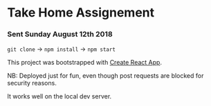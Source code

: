 # Take Home Assignement

### Sent Sunday August 12th 2018

`git clone`
&rarr;
`npm install`
&rarr;
`npm start`



This project was bootstrapped with [Create React App](https://github.com/facebookincubator/create-react-app).

NB: Deployed just for fun, even though post requests are blocked for security reasons.

It works well on the local dev server.

